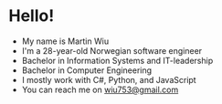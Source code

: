 # Hello! 
- My name is Martin Wiu 
- I'm a 28-year-old Norwegian software engineer 
- Bachelor in Information Systems and IT-leadership 
- Bachelor in Computer Engineering 
- I mostly work with C#, Python, and JavaScript 
- You can reach me on wiu753@gmail.com 

